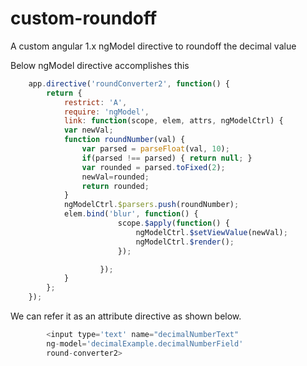 # custom-roundoff
A custom angular 1.x ngModel directive to roundoff the decimal value

Below ngModel directive accomplishes this

```javascript
    app.directive('roundConverter2', function() {
        return {
            restrict: 'A',
            require: 'ngModel',
            link: function(scope, elem, attrs, ngModelCtrl) {
            var newVal;
            function roundNumber(val) {
                var parsed = parseFloat(val, 10);
                if(parsed !== parsed) { return null; }
                var rounded = parsed.toFixed(2);
                newVal=rounded;
                return rounded;
            }
            ngModelCtrl.$parsers.push(roundNumber);
            elem.bind('blur', function() {
                        scope.$apply(function() {
                            ngModelCtrl.$setViewValue(newVal);
                            ngModelCtrl.$render();
                        });

                    });
            }
        };
    });
```

We can refer it as an attribute directive as shown below.


```javascript
        <input type='text' name="decimalNumberText"
        ng-model='decimalExample.decimalNumberField'
        round-converter2>
```